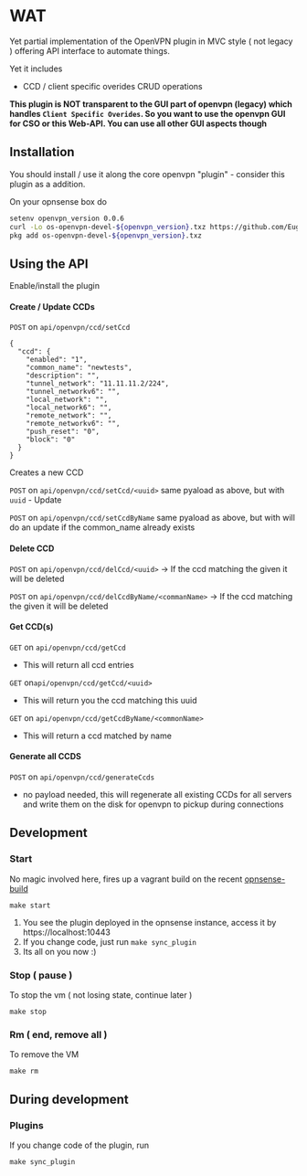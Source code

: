 # WAT

Yet partial implementation of the OpenVPN plugin in MVC style ( not legacy ) offering API interface to automate things.

Yet it includes

 - CCD / client specific overides CRUD operations
 
**This plugin is NOT transparent to the GUI part of openvpn (legacy) which handles `Client Specific Overides`. So you 
want to use the openvpn GUI for CSO or this Web-API. You can use all other GUI aspects though**
 
## Installation

You should install / use it along the core openvpn "plugin" - consider this plugin as a addition.

On your opnsense box do

```bash
setenv openvpn_version 0.0.6
curl -Lo os-openvpn-devel-${openvpn_version}.txz https://github.com/EugenMayer/opnsense-openvpn-plugin/raw/master/dist/os-openvpn-devel-${openvpn_version}.txz
pkg add os-openvpn-devel-${openvpn_version}.txz
```

## Using the API

Enable/install the plugin

#### Create / Update CCDs

`POST` on `api/openvpn/ccd/setCcd`
```
{
  "ccd": { 
    "enabled": "1",
    "common_name": "newtests",
    "description": "",
    "tunnel_network": "11.11.11.2/224",
    "tunnel_networkv6": "",
    "local_network": "",
    "local_network6": "",
    "remote_network": "",
    "remote_networkv6": "",
    "push_reset": "0",
    "block": "0"
  }
}
```
Creates a new CCD


`POST` on `api/openvpn/ccd/setCcd/<uuid>`
same pyaload as above, but with `uuid` - Update 


`POST` on `api/openvpn/ccd/setCcdByName`
same pyaload as above, but with will do an update if the common_name already exists 

#### Delete CCD

`POST`  on `api/openvpn/ccd/delCcd/<uuid>`
-> If the ccd matching the given <uuid> it will be deleted

`POST`  on `api/openvpn/ccd/delCcdByName/<commanName>`
-> If the ccd matching the given <commonName> it will be deleted

#### Get CCD(s)

`GET` on `api/openvpn/ccd/getCcd` 
- This will return all ccd entries

`GET` on`api/openvpn/ccd/getCcd/<uuid>`
- This will return you the ccd matching this uuid

`GET` on `api/openvpn/ccd/getCcdByName/<commonName>` 
- This will return a ccd matched by name

#### Generate all CCDS

`POST` on `api/openvpn/ccd/generateCcds`
- no payload needed, this will regenerate all existing CCDs for all servers and write them on the disk for openvpn to pickup during connections

## Development

### Start

No magic involved here, fires up a vagrant build on the recent [opnsense-build](https://app.vagrantup.com/eugenmayer/boxes/opnsense)

```
make start
```

1. You see the plugin deployed in the opnsense instance, access it by https://localhost:10443
2. If you change code, just run `make sync_plugin`
3. Its all on you now :)

### Stop ( pause )
To stop the vm ( not losing state, continue later )
```   
make stop
```

### Rm ( end, remove all )
To remove the VM
```
make rm
```

## During development

### Plugins

If you change code of the plugin, run

    make sync_plugin 
